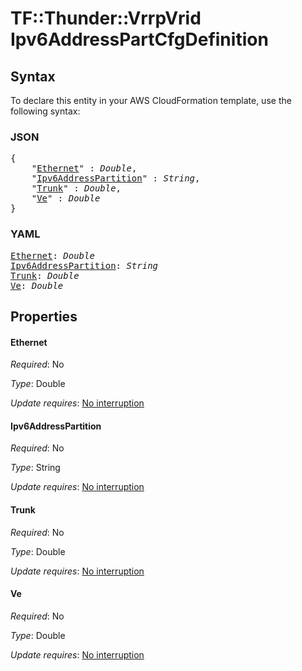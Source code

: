 # TF::Thunder::VrrpVrid Ipv6AddressPartCfgDefinition

## Syntax

To declare this entity in your AWS CloudFormation template, use the following syntax:

### JSON

<pre>
{
    "<a href="#ethernet" title="Ethernet">Ethernet</a>" : <i>Double</i>,
    "<a href="#ipv6addresspartition" title="Ipv6AddressPartition">Ipv6AddressPartition</a>" : <i>String</i>,
    "<a href="#trunk" title="Trunk">Trunk</a>" : <i>Double</i>,
    "<a href="#ve" title="Ve">Ve</a>" : <i>Double</i>
}
</pre>

### YAML

<pre>
<a href="#ethernet" title="Ethernet">Ethernet</a>: <i>Double</i>
<a href="#ipv6addresspartition" title="Ipv6AddressPartition">Ipv6AddressPartition</a>: <i>String</i>
<a href="#trunk" title="Trunk">Trunk</a>: <i>Double</i>
<a href="#ve" title="Ve">Ve</a>: <i>Double</i>
</pre>

## Properties

#### Ethernet

_Required_: No

_Type_: Double

_Update requires_: [No interruption](https://docs.aws.amazon.com/AWSCloudFormation/latest/UserGuide/using-cfn-updating-stacks-update-behaviors.html#update-no-interrupt)

#### Ipv6AddressPartition

_Required_: No

_Type_: String

_Update requires_: [No interruption](https://docs.aws.amazon.com/AWSCloudFormation/latest/UserGuide/using-cfn-updating-stacks-update-behaviors.html#update-no-interrupt)

#### Trunk

_Required_: No

_Type_: Double

_Update requires_: [No interruption](https://docs.aws.amazon.com/AWSCloudFormation/latest/UserGuide/using-cfn-updating-stacks-update-behaviors.html#update-no-interrupt)

#### Ve

_Required_: No

_Type_: Double

_Update requires_: [No interruption](https://docs.aws.amazon.com/AWSCloudFormation/latest/UserGuide/using-cfn-updating-stacks-update-behaviors.html#update-no-interrupt)

